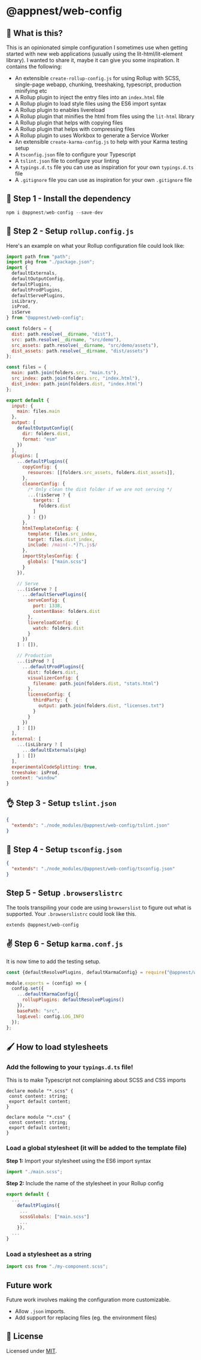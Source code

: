 # @appnest/web-config

## 🤔 What is this?

This is an opinionated simple configuration I sometimes use when getting started with new web applications (usually using the lit-html/lit-element library). I wanted to share it, maybe it can give you some inspiration. It contains the following:

- An extensible `create-rollup-config.js` for using Rollup with SCSS, single-page webapp, chunking, treeshaking, typescript, production minifying etc
- A Rollup plugin to inject the entry files into an `index.html` file
- A Rollup plugin to load style files using the ES6 import syntax
- A Rollup plugin to enables livereload
- A Rollup plugin that minifies the html from files using the `lit-html` library
- A Rollup plugin that helps with copying files
- A Rollup plugin that helps with compressing files
- A Rollup plugin to uses Workbox to generate a Service Worker
- An extensible `create-karma-config.js` to help with your Karma testing setup
- A `tsconfig.json` file to configure your Typescript
- A `tslint.json` file to configure your linting
- A `typings.d.ts` file you can use as inspiration for your own `typings.d.ts` file
- A `.gitignore` file you can use as inspiration for your own `.gitignore` file

## 🎉 Step 1 - Install the dependency

```javascript
npm i @appnest/web-config --save-dev
```

## 💪 Step 2 - Setup `rollup.config.js`

Here's an example on what your Rollup configuration file could look like:

```javascript
import path from "path";
import pkg from "./package.json";
import {
  defaultExternals,
  defaultOutputConfig,
  defaultPlugins,
  defaultProdPlugins,
  defaultServePlugins,
  isLibrary,
  isProd,
  isServe
} from "@appnest/web-config";

const folders = {
  dist: path.resolve(__dirname, "dist"),
  src: path.resolve(__dirname, "src/demo"),
  src_assets: path.resolve(__dirname, "src/demo/assets"),
  dist_assets: path.resolve(__dirname, "dist/assets")
};

const files = {
  main: path.join(folders.src, "main.ts"),
  src_index: path.join(folders.src, "index.html"),
  dist_index: path.join(folders.dist, "index.html")
};

export default {
  input: {
    main: files.main
  },
  output: [
    defaultOutputConfig({
      dir: folders.dist,
      format: "esm"
    })
  ],
  plugins: [
    ...defaultPlugins({
      copyConfig: {
        resources: [[folders.src_assets, folders.dist_assets]],
      },
      cleanerConfig: {
        /* Only clean the dist folder if we are not serving */
        ...(!isServe ? {
          targets: [
            folders.dist
          ]
        } : {})
      },
      htmlTemplateConfig: {
        template: files.src_index,
        target: files.dist_index,
        include: /main(-.*)?\.js$/
      },
      importStylesConfig: {
        globals: ["main.scss"]
      }
    }),

    // Serve
    ...(isServe ? [
      ...defaultServePlugins({
        serveConfig: {
          port: 1338,
          contentBase: folders.dist
        },
        livereloadConfig: {
          watch: folders.dist
        }
      })
    ] : []),

    // Production
    ...(isProd ? [
      ...defaultProdPlugins({
        dist: folders.dist,
        visualizerConfig: {
          filename: path.join(folders.dist, "stats.html")
        },
        licenseConfig: {
          thirdParty: {
            output: path.join(folders.dist, "licenses.txt")
          }
        }
      })
    ] : [])
  ],
  external: [
    ...(isLibrary ? [
      ...defaultExternals(pkg)
    ] : [])
  ],
  experimentalCodeSplitting: true,
  treeshake: isProd,
  context: "window"
}
```

## 👌 Step 3 - Setup `tslint.json`

```json
{
  "extends": "./node_modules/@appnest/web-config/tslint.json"
}
```

## 🤘 Step 4 - Setup `tsconfig.json`

```json
{
  "extends": "./node_modules/@appnest/web-config/tsconfig.json"
}
```

## Step 5 - Setup `.browserslistrc`

The tools transpiling your code are using `browserslist` to figure out what is supported. Your `.browserslistrc` could look like this.

```
extends @appnest/web-config
```

## ✌️ Step 6 - Setup `karma.conf.js`

It is now time to add the testing setup.

```javascript
const {defaultResolvePlugins, defaultKarmaConfig} = require("@appnest/web-config");

module.exports = (config) => {
  config.set({
    ...defaultKarmaConfig({
      rollupPlugins: defaultResolvePlugins()
    }),
    basePath: "src",
    logLevel: config.LOG_INFO
  });
};
```

## 🖌 How to load stylesheets

### Add the following to your `typings.d.ts` file!

This is to make Typescript not complaining about SCSS and CSS imports

```
declare module "*.scss" {
 const content: string;
 export default content;
}

declare module "*.css" {
 const content: string;
 export default content;
}
```

### Load a global stylesheet (it will be added to the template file)

**Step 1:** Import your stylesheet using the ES6 import syntax

```javascript
import "./main.scss";
```

**Step 2:** Include the name of the stylesheet in your Rollup config

```javascript
export default {
  ...
    defaultPlugins({
     ...
     scssGlobals: ["main.scss"]
     ...
    }),
  ...
}
```

### Load a stylesheet as a string

```javascript
import css from "./my-component.scss";
```

## Future work

Future work involves making the configuration more customizable.

* Allow `.json` imports.
* Add support for replacing files (eg. the environment files)

## 🎉 License

Licensed under [MIT](https://opensource.org/licenses/MIT).